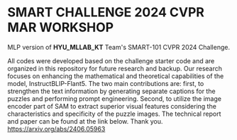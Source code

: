 # SMART CHALLENGE 2024 CVPR MAR WORKSHOP
MLP version of **HYU_MLLAB_KT** Team's SMART-101 CVPR 2024 Challenge.          

All codes were developed based on the challenge starter code and are organized in this repository for future research and backup.
Our research focuses on enhancing the mathematical and theoretical capabilities of the model, InstructBLIP-Flant5.
The two main contributions are: first, to strengthen the text information by generating separate captions for the puzzles and performing prompt engineering.
Second, to utilize the image encoder part of SAM to extract superior visual features considering the characteristics and specificity of the puzzle images.
The technical report and paper can be found at the link below. Thank you. https://arxiv.org/abs/2406.05963


